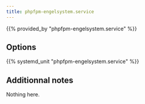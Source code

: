 ```yaml
---
title: phpfpm-engelsystem.service
---
```


{{% provided_by "phpfpm-engelsystem.service" %}}

## Options

{{% systemd_unit "phpfpm-engelsystem.service" %}}

## Additionnal notes

Nothing here.